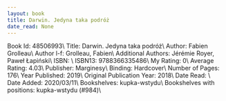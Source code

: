```yaml
---
layout: book
title: Darwin. Jedyna taka podróż
date_read: None
---
```


Book Id: 48506993\ 
Title: Darwin. Jedyna taka podróż\ 
Author: Fabien Grolleau\ 
Author l-f: Grolleau, Fabien\ 
Additional Authors: Jérémie Royer, Paweł Łapiński\ 
ISBN: \ 
ISBN13: 9788366335486\ 
My Rating: 0\ 
Average Rating: 4.03\ 
Publisher: Marginesy\ 
Binding: Hardcover\ 
Number of Pages: 176\ 
Year Published: 2019\ 
Original Publication Year: 2018\ 
Date Read: \ 
Date Added: 2020/03/11\ 
Bookshelves: kupka-wstydu\ 
Bookshelves with positions: kupka-wstydu (#984)\ 


